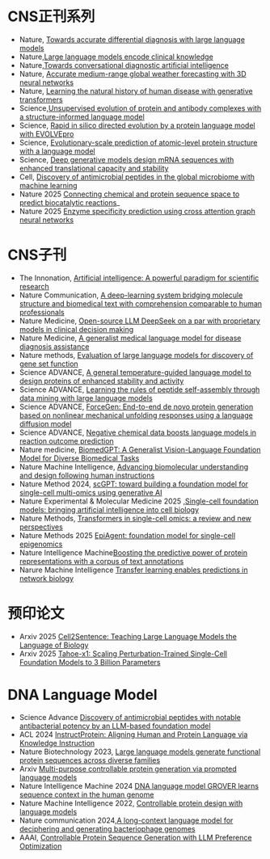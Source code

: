 # CNS正刊系列

- Nature, [Towards accurate differential diagnosis with large language models](https://www.nature.com/articles/s41586-025-08869-4)
- Nature,[Large language models encode clinical knowledge](https://www.nature.com/articles/s41586-023-06291-2)
- Nature,[Towards conversational diagnostic artificial intelligence](https://www.nature.com/articles/s41586-025-08866-7)
- Nature, [Accurate medium-range global weather forecasting with 3D neural networks](https://www.nature.com/articles/s41586-025-08869-4dv.adt5578)
- Nature, [Learning the natural history of human disease with generative transformers](https://www.nature.com/articles/s41586-025-09529-3)
- Science,[Unsupervised evolution of protein and antibody complexes with a structure-informed language model](https://www.science.org/doi/10.1126/sciadv.adt5578)
- Science, [Rapid in silico directed evolution by a protein language model with EVOLVEpro](https://www.science.org/doi/10.1126/science.adr6006)
- Science, [Evolutionary-scale prediction of atomic-level protein structure with a language model](https://www.science.org/doi/10.1126/science.ade2574)
- Science, [Deep generative models design mRNA sequences with enhanced translational capacity and stability](https://www.science.org/doi/10.1126/science.adr8470)
- Cell, [Discovery of antimicrobial peptides in the global microbiome with machine learning](https://www.cell.com/cell/fulltext/S0092-8674(24)00522-1)
- Nature 2025 [Connecting chemical and protein sequence space to predict biocatalytic reactions](https://www.nature.com/articles/s41586-025-09519-5)_
- Nature 2025 [Enzyme specificity prediction using cross attention graph neural networks](https://www.nature.com/articles/s41586-025-09519-5)



# CNS子刊

- The Innonation,  [Artificial intelligence: A powerful paradigm for scientific research](https://www.sciencedirect.com/science/article/pii/S2666675821001041)
- Nature Communication, [A deep-learning system bridging molecule structure and biomedical text with comprehension comparable to human professionals](https://www.nature.com/articles/s41467-022-28494-3)
- Nature Medicine, [Open-source LLM DeepSeek on a par with proprietary models in clinical decision making](https://www.nature.com/articles/s41591-025-03850-0)
- Nature Medicine, [A generalist medical language model for disease diagnosis assistance](https://www.nature.com/articles/s41591-024-03416-6)
- Nature methods, [Evaluation of large language models for discovery of gene set function
](https://www.nature.com/articles/s41592-024-02525-x)
- Science ADVANCE, [A general temperature-guided language model to design proteins of enhanced stability and activity](https://www.science.org/doi/10.1126/sciadv.adr2641)
- Science ADVANCE, [Learning the rules of peptide self-assembly through data mining with large language models](https://www.science.org/doi/10.1126/sciadv.adv1971)
- Science ADVANCE,  [ForceGen: End-to-end de novo protein generation based on nonlinear mechanical unfolding responses using a language diffusion model](https://www.science.org/doi/10.1126/sciadv.adl4000)
- Science ADVANCE, [Negative chemical data boosts language models in reaction outcome prediction](https://www.science.org/doi/10.1126/sciadv.adt5578)
- Nature medicine, [BiomedGPT: A Generalist Vision-Language Foundation Model for Diverse Biomedical Tasks](https://arxiv.org/pdf/2305.17100)
- Nature Machine Intelligence, [Advancing biomolecular understanding and design following human instructions](https://www.nature.com/articles/s42256-025-01064-0)
- Nature Method 2024, [scGPT: toward building a foundation model for single-cell multi-omics using generative AI
](https://www.nature.com/articles/s41592-024-02201-0)
- Nature Experimental & Molecular Medicine 2025 ,[Single-cell foundation models: bringing artificial intelligence into cell biology](https://www.nature.com/articles/s12276-025-01547-5?fromPaywallRec=false)
- Nature Methods, [Transformers in single-cell omics: a review and new perspectives](https://www.nature.com/articles/s41592-024-02353-z?fromPaywallRec=false)
- Nature Methods 2025 [EpiAgent: foundation model for single-cell epigenomics](https://www.nature.com/articles/s41592-025-02822-z)
- Nature Intelligence Machine[Boosting the predictive power of protein representations with a corpus of text annotations](https://www.nature.com/articles/s42256-025-01088-6)
- Narure Machine Intelligence  [Transfer learning enables predictions in network biology](https://www.nature.com/articles/s41586-023-06139-9)


# 预印论文
- Arxiv 2025 [Cell2Sentence: Teaching Large Language Models the Language of Biology](https://www.biorxiv.org/content/10.1101/2023.09.11.557287v4.full.pdf)
- Arxiv 2025 [Tahoe-x1: Scaling Perturbation-Trained Single-Cell Foundation Models to 3 Billion Parameters](https://www.biorxiv.org/content/10.1101/2025.10.23.683759v1.full.pdf)


# DNA Language Model
- Science Advance [Discovery of antimicrobial peptides with notable antibacterial potency by an LLM-based foundation model](https://www.science.org/doi/10.1126/sciadv.ads8932)
- ACL 2024 [InstructProtein: Aligning Human and Protein Language via Knowledge Instruction](https://aclanthology.org/2024.acl-long.62.pdf)
- Nature Biotechnology 2023, [Large language models generate functional protein sequences across diverse families](https://www.nature.com/articles/s41587-022-01618-2)
- Arxiv [Multi-purpose controllable protein generation via prompted language models](https://www.biorxiv.org/content/10.1101/2024.11.17.624051v1.abstract)
- Nature Intelligence Machine 2024 [DNA language model GROVER learns sequence context in the human genome](https://www.nature.com/articles/s42256-022-00499-z)
- Nature Machine Intelligence 2022,  [Controllable protein design with language models](https://www.nature.com/articles/s42256-022-00499-z)
- Nature communication 2024,[A long-context language model for deciphering and generating bacteriophage genomes](https://www.nature.com/articles/s41467-024-53759-4?fromPaywallRec=false)
- AAAI, [Controllable Protein Sequence Generation with LLM Preference Optimization](https://arxiv.org/abs/2501.15007)




